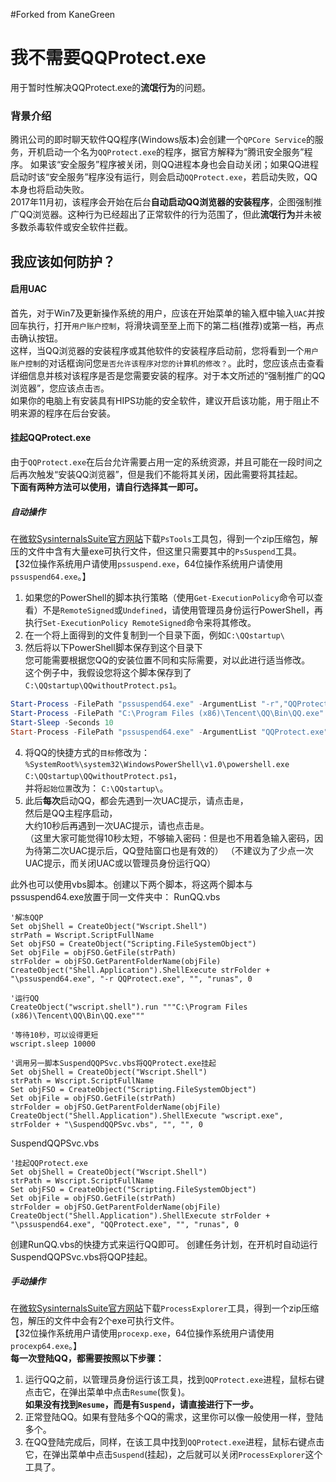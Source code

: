 #Forked from KaneGreen
# 我不需要QQProtect.exe

用于暂时性解决QQProtect.exe的**流氓行为**的问题。

### 背景介绍

腾讯公司的即时聊天软件QQ程序(Windows版本)会创建一个`QPCore Service`的服务，开机启动一个名为`QQProtect.exe`的程序，据官方解释为“腾讯安全服务”程序。 如果该“安全服务”程序被关闭，则QQ进程本身也会自动关闭；如果QQ进程启动时该“安全服务”程序没有运行，则会启动`QQProtect.exe`，若启动失败，QQ本身也将启动失败。  
2017年11月初，该程序会开始在后台**自动启动QQ浏览器的安装程序**，企图强制推广QQ浏览器。这种行为已经超出了正常软件的行为范围了，但此**流氓行为**并未被多数杀毒软件或安全软件拦截。  

## 我应该如何防护？

#### 启用UAC

首先，对于Win7及更新操作系统的用户，应该在开始菜单的输入框中输入`UAC`并按回车执行，打开`用户账户控制`，将滑块调至至上而下的第二档(推荐)或第一档，再点击确认按钮。  
这样，当QQ浏览器的安装程序或其他软件的安装程序启动前，您将看到一个`用户账户控制`的对话框询问您`是否允许该程序对您的计算机的修改？`。此时，您应该点击查看详细信息并核对该程序是否是您需要安装的程序。对于本文所述的“强制推广的QQ浏览器”，您应该点击`否`。  
如果你的电脑上有安装具有HIPS功能的安全软件，建议开启该功能，用于阻止不明来源的程序在后台安装。

#### 挂起QQProtect.exe
由于`QQProtect.exe`在后台允许需要占用一定的系统资源，并且可能在一段时间之后再次触发“安装QQ浏览器”，但是我们不能将其关闭，因此需要将其挂起。  
**下面有两种方法可以使用，请自行选择其一即可。**

##### 自动操作
在[微软SysinternalsSuite官方网站](https://docs.microsoft.com/en-us/sysinternals/downloads/pssuspend)下载`PsTools`工具包，得到一个zip压缩包，解压的文件中含有大量exe可执行文件，但这里只需要其中的`PsSuspend`工具。  
【32位操作系统用户请使用`pssuspend.exe`，64位操作系统用户请使用`pssuspend64.exe`。】  
1. 如果您的PowerShell的脚本执行策略（使用`Get-ExecutionPolicy`命令可以查看）不是`RemoteSigned`或`Undefined`，请使用管理员身份运行PowerShell，再执行`Set-ExecutionPolicy RemoteSigned`命令来将其修改。
2. 在一个将上面得到的文件复制到一个目录下面，例如`C:\QQstartup\`
3. 然后将以下PowerShell脚本保存到这个目录下  
您可能需要根据您QQ的安装位置不同和实际需要，对以此进行适当修改。  
这个例子中，我假设您将这个脚本保存到了`C:\QQstartup\QQwithoutProtect.ps1`。
```PowerShell
Start-Process -FilePath "pssuspend64.exe" -ArgumentList "-r","QQProtect.exe" -Verb runas -Wait
Start-Process -FilePath "C:\Program Files (x86)\Tencent\QQ\Bin\QQ.exe" -WorkingDirectory "C:\Program Files (x86)\Tencent\QQ\Bin\"
Start-Sleep -Seconds 10
Start-Process -FilePath "pssuspend64.exe" -ArgumentList "QQProtect.exe" -Verb runas -Wait
```
4. 将QQ的快捷方式的`目标`修改为：
`%SystemRoot%\system32\WindowsPowerShell\v1.0\powershell.exe C:\QQstartup\QQwithoutProtect.ps1`，  
并将`起始位置`改为：
`C:\QQstartup\`。
5. 此后**每次**启动QQ，都会先遇到一次UAC提示，请点击`是`，  
然后是QQ主程序启动，  
大约10秒后再遇到一次UAC提示，请也点击`是`。  
（这里大家可能觉得10秒太短，不够输入密码：但是也不用着急输入密码，因为待第二次UAC提示后，QQ登陆窗口也是有效的）
（不建议为了少点一次UAC提示，而关闭UAC或以管理员身份运行QQ）

此外也可以使用vbs脚本。创建以下两个脚本，将这两个脚本与pssuspend64.exe放置于同一文件夹中：
RunQQ.vbs
```
'解冻QQP
Set objShell = CreateObject("Wscript.Shell")
strPath = Wscript.ScriptFullName
Set objFSO = CreateObject("Scripting.FileSystemObject")
Set objFile = objFSO.GetFile(strPath)
strFolder = objFSO.GetParentFolderName(objFile)
CreateObject("Shell.Application").ShellExecute strFolder + "\pssuspend64.exe", "-r QQProtect.exe", "", "runas", 0

'运行QQ
CreateObject("wscript.shell").run """C:\Program Files (x86)\Tencent\QQ\Bin\QQ.exe"""

'等待10秒，可以设得更短
wscript.sleep 10000

'调用另一脚本SuspendQQPSvc.vbs将QQProtect.exe挂起
Set objShell = CreateObject("Wscript.Shell")
strPath = Wscript.ScriptFullName
Set objFSO = CreateObject("Scripting.FileSystemObject")
Set objFile = objFSO.GetFile(strPath)
strFolder = objFSO.GetParentFolderName(objFile)
CreateObject("Shell.Application").ShellExecute "wscript.exe", strFolder + "\SuspendQQPSvc.vbs", "", "", 0
```
SuspendQQPSvc.vbs
```
'挂起QQProtect.exe
Set objShell = CreateObject("Wscript.Shell")
strPath = Wscript.ScriptFullName
Set objFSO = CreateObject("Scripting.FileSystemObject")
Set objFile = objFSO.GetFile(strPath)
strFolder = objFSO.GetParentFolderName(objFile)
CreateObject("Shell.Application").ShellExecute strFolder + "\pssuspend64.exe", "QQProtect.exe", "", "runas", 0
```
创建RunQQ.vbs的快捷方式来运行QQ即可。
创建任务计划，在开机时自动运行SuspendQQPSvc.vbs将QQP挂起。

##### 手动操作
在[微软SysinternalsSuite官方网站](https://docs.microsoft.com/en-us/sysinternals/downloads/process-explorer)下载`ProcessExplorer`工具，得到一个zip压缩包，解压的文件中会有2个exe可执行文件。  
【32位操作系统用户请使用`procexp.exe`，64位操作系统用户请使用`procexp64.exe`。】  
**每一次登陆QQ，都需要按照以下步骤：**  
1. 运行QQ之前，以管理员身份运行该工具，找到`QQProtect.exe`进程，鼠标右键点击它，在弹出菜单中点击`Resume`(恢复)。  
**如果没有找到`Resume`，而是有`Suspend`，请直接进行下一步。**
2. 正常登陆QQ。如果有登陆多个QQ的需求，这里你可以像一般使用一样，登陆多个。
3. 在QQ登陆完成后，同样，在该工具中找到`QQProtect.exe`进程，鼠标右键点击它，在弹出菜单中点击`Suspend`(挂起)，之后就可以关闭`ProcessExplorer`这个工具了。
